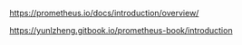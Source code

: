 https://prometheus.io/docs/introduction/overview/

https://yunlzheng.gitbook.io/prometheus-book/introduction